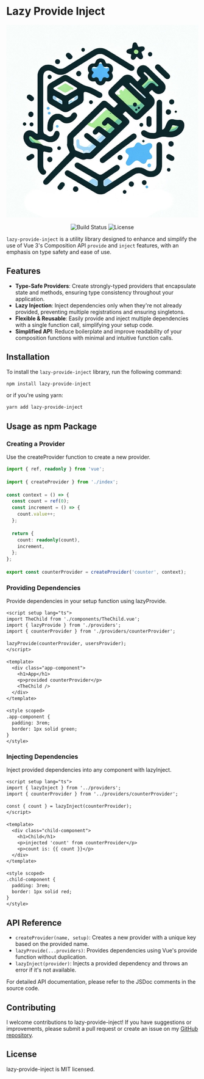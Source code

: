# Lazy Provide Inject

<p align="center">
  <img src="./images/Image_20231124_204736_241.jpeg" alt="Lazy Provide Inject Logo" width="800">
</p>

<p align="center">
  <img src="https://img.shields.io/badge/build-passing-brightgreen" alt="Build Status">
  <img src="https://img.shields.io/badge/license-MIT-blue" alt="License">
</p>

`lazy-provide-inject` is a utility library designed to enhance and simplify the use of Vue 3's Composition API `provide` and `inject` features, with an emphasis on type safety and ease of use.

## Features

- **Type-Safe Providers**: Create strongly-typed providers that encapsulate state and methods, ensuring type consistency throughout your application.
- **Lazy Injection**: Inject dependencies only when they're not already provided, preventing multiple registrations and ensuring singletons.
- **Flexible & Reusable**: Easily provide and inject multiple dependencies with a single function call, simplifying your setup code.
- **Simplified API**: Reduce boilerplate and improve readability of your composition functions with minimal and intuitive function calls.

## Installation

To install the `lazy-provide-inject` library, run the following command:

```bash
npm install lazy-provide-inject
```

or if you're using yarn:

```bash
yarn add lazy-provide-inject
```

## Usage as npm Package

### Creating a Provider

Use the createProvider function to create a new provider.

```ts
import { ref, readonly } from 'vue';

import { createProvider } from './index';

const context = () => {
  const count = ref(0);
  const increment = () => {
    count.value++;
  };

  return {
    count: readonly(count),
    increment,
  };
};

export const counterProvider = createProvider('counter', context);
```

### Providing Dependencies

Provide dependencies in your setup function using lazyProvide.

```vue
<script setup lang="ts">
import TheChild from './components/TheChild.vue';
import { lazyProvide } from './providers';
import { counterProvider } from './providers/counterProvider';

lazyProvide(counterProvider, usersProvider);
</script>

<template>
  <div class="app-component">
    <h1>App</h1>
    <p>provided counterProvider</p>
    <TheChild />
  </div>
</template>

<style scoped>
.app-component {
  padding: 3rem;
  border: 1px solid green;
}
</style>
```

### Injecting Dependencies

Inject provided dependencies into any component with lazyInject.

```vue
<script setup lang="ts">
import { lazyInject } from '../providers';
import { counterProvider } from '../providers/counterProvider';

const { count } = lazyInject(counterProvider);
</script>

<template>
  <div class="child-component">
    <h1>Child</h1>
    <p>injected 'count' from counterProvider</p>
    <p>count is: {{ count }}</p>
  </div>
</template>

<style scoped>
.child-component {
  padding: 3rem;
  border: 1px solid red;
}
</style>
```

## API Reference

- `createProvider(name, setup)`: Creates a new provider with a unique key based on the provided name.
- `lazyProvide(...providers)`: Provides dependencies using Vue's provide function without duplication.
- `lazyInject(provider)`: Injects a provided dependency and throws an error if it's not available.

For detailed API documentation, please refer to the JSDoc comments in the source code.

## Contributing

I welcome contributions to lazy-provide-inject!
If you have suggestions or improvements, please submit a pull request or create an issue on my [GitHub repository](https://github.com/aose-yuu/lazy-provide-inject).

## License

lazy-provide-inject is MIT licensed.
